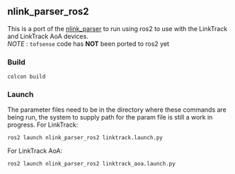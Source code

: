 ## nlink_parser_ros2

This is a port of the [nlink_parser](https://github.com/nooploop-dev/nlink_parser) to run using ros2 to use with the LinkTrack and LinkTrack AoA devices. \
*NOTE* : `tofsense` code has __NOT__ been ported to ros2 yet

### Build

```
colcon build
```

### Launch

The parameter files need to be in the directory where these commands are being run, the system to supply path for the param file is still a work in progress.
For LinkTrack:

```
ros2 launch nlink_parser_ros2 linktrack.launch.py
```

For LinkTrack AoA:

```
ros2 launch nlink_parser_ros2 linktrack_aoa.launch.py
```
